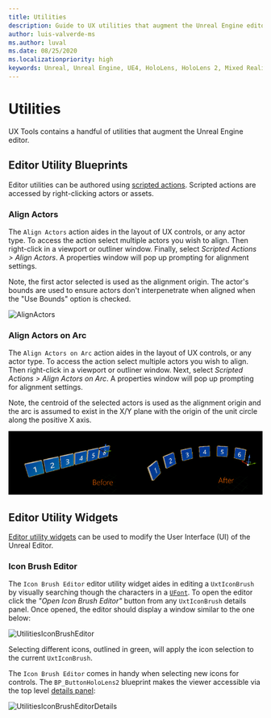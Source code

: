 ```yaml
---
title: Utilities
description: Guide to UX utilities that augment the Unreal Engine editor.
author: luis-valverde-ms
ms.author: luval
ms.date: 08/25/2020
ms.localizationpriority: high
keywords: Unreal, Unreal Engine, UE4, HoloLens, HoloLens 2, Mixed Reality, development, MRTK, UXT, UX Tools, Utilities
---
```


# Utilities

UX Tools contains a handful of utilities that augment the Unreal Engine editor.

## Editor Utility Blueprints

Editor utilities can be authored using [scripted actions](https://docs.unrealengine.com/en-US/Engine/Editor/ScriptingAndAutomation/Blueprints/ScriptedActions/index.html). Scripted actions are accessed by right-clicking actors or assets.

### Align Actors

The `Align Actors` action aides in the layout of UX controls, or any actor type. To access the action select multiple actors you wish to align. Then right-click in a viewport or outliner window. Finally, select _Scripted Actions > Align Actors_. A properties window will pop up prompting for alignment settings.

Note, the first actor selected is used as the alignment origin. The actor's bounds are used to ensure actors don't interpenetrate when aligned when the "Use Bounds" option is checked.

![AlignActors](Images/Utilities/UtilitiesAlignActors.png)

### Align Actors on Arc

The `Align Actors on Arc` action aides in the layout of UX controls, or any actor type. To access the action select multiple actors you wish to align. Then right-click in a viewport or outliner window. Next, select _Scripted Actions > Align Actors on Arc_. A properties window will pop up prompting for alignment settings.

Note, the centroid of the selected actors is used as the alignment origin and the arc is assumed to exist in the X/Y plane with the origin of the unit circle along the positive X axis. 

![AlignActorsOnArc](Images/Utilities/UtilitiesAlignActorsOnArc.png)

## Editor Utility Widgets

[Editor utility widgets](https://docs.unrealengine.com/en-US/Engine/UMG/UserGuide/EditorUtilityWidgets/index.html) can be used to modify the User Interface (UI) of the Unreal Editor.

### Icon Brush Editor

The `Icon Brush Editor` editor utility widget aides in editing a `UxtIconBrush` by visually searching  though the characters in a [`UFont`](https://docs.unrealengine.com/en-US/API/Runtime/Engine/Engine/UFont/index.html). To open the editor click the _"Open Icon Brush Editor"_ button from any `UxtIconBrush` details panel. Once opened, the editor should display a window similar to the one below:

![UtilitiesIconBrushEditor](Images/Utilities/UtilitiesIconBrushEditor.png)

Selecting different icons, outlined in green, will apply the icon selection to the current `UxtIconBrush`.

The `Icon Brush Editor` comes in handy when selecting new icons for controls. The `BP_ButtonHoloLens2` blueprint makes the viewer accessible via the top level [details panel](https://docs.unrealengine.com/en-US/Engine/UI/LevelEditor/Details/index.html):

![UtilitiesIconBrushEditorDetails](Images/Utilities/UtilitiesIconBrushEditorDetails.png)
